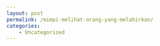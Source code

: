 ```yaml
---
layout: post
permalink: /mimpi-melihat-orang-yang-melahirkan/
categories:
    - Uncategorized
---
```


